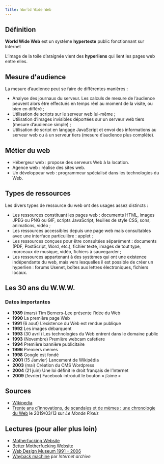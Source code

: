 ```yaml
---
Title: World Wide Web
---
```


## Définition
**World Wide Web** est un système **hypertexte** public fonctionnant sur Internet

L’image de la toile d’araignée vient des **hyperliens** qui lient les pages web entre elles.

## Mesure d'audience
La mesure d’audience peut se faire de différentes manières :
- Analyse des journaux du serveur. Les calculs de mesure de l’audience peuvent alors être effectués en temps réel au moment de la visite, ou bien en différé ;
- Utilisation de scripts sur le serveur web lui-même ;
- Utilisation d’images invisibles déportées sur un serveur web tiers (mesure d’audience simple) ;
- Utilisation de script en langage JavaScript et envoi des informations au serveur web ou à un serveur tiers (mesure d’audience plus complète).

## Métier du web
- Hébergeur web : propose des serveurs Web à la location.
- Agence web : réalise des sites web.
- Un développeur web : programmeur spécialisé dans les technologies du Web.

## Types de ressources
Les divers types de ressource du web ont des usages assez distincts :
- Les ressources constituant les pages web : documents HTML, images JPEG ou PNG ou GIF, scripts JavaScript, feuilles de style CSS, sons, animations, vidéo ;
- Les ressources accessibles depuis une page web mais consultables avec une interface particulière : applet ;
- Les ressources conçues pour être consultées séparément : documents (PDF, PostScript, Word, etc.), fichier texte, images de tout type, morceaux de musique, vidéo, fichiers à sauvegarder ;
- Les ressources appartenant à des systèmes qui ont une existence indépendante du web, mais vers lesquelles il est possible de créer un hyperlien : forums Usenet, boîtes aux lettres électroniques, fichiers locaux.

## Les 30 ans du W.W.W.
### Dates importantes
- **1989** (mars) Tim Berners-Lee présente l’idée du Web
- **1990** La première page Web
- **1991** (6 aout) L’existence du Web est rendue publique
- **1992** Les images débarquent
- **1993** (30 avril) Les technologies du Web entrent dans le domaine public
- **1993** (Novembre) Première webcam cafetiere
- **1994** Première bannière publicitaire
- **1996** Premiers mèmes
- **1998** Google est fondé
- **2001** (15 Janvier) Lancement de Wikipédia
- **2003** (mai) Création du CMS Wordpress
- **2004** (21 juin) Une loi définit le droit français de l’Internet
- **2009** (fevrier) Facebook introduit le bouton « j’aime »

## Sources
- [Wikipedia](https://fr.wikipedia.org/wiki/World_Wide_Web)
- [Trente ans d’innovations, de scandales et de mèmes : une chronologie du Web](https://www.lemonde.fr/pixels/visuel/2019/03/13/trente-ans-d-innovations-de-scandales-et-de-memes-une-chronologie-du-web_5435444_4408996.html) le 2019/03/13 sur *Le Monde Pixels*

## Lectures (pour aller plus loin)
- [Motherfucking Website](https://motherwebsite.com)
- [Better Motherfucking Website](http://bettermotherfuckingwebsite.com)
- [Web Design Museum 1991 – 2006](https://www.webdesignmuseum.org)
- [Wayback machine](https://archive.org/web/) par *Internet archive*

